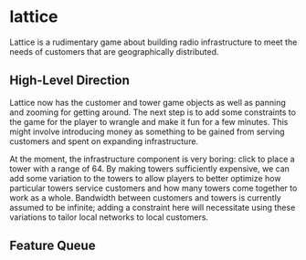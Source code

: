 # lattice

Lattice is a rudimentary game about building radio infrastructure to meet the needs of customers that are geographically distributed.

## High-Level Direction

Lattice now has the customer and tower game objects as well as panning and zooming for getting around. The next step is to add some constraints to the game for the player to wrangle and make it fun for a few minutes. This might involve introducing money as something to be gained from serving customers and spent on expanding infrastructure.

At the moment, the infrastructure component is very boring: click to place a tower with a range of 64. By making towers sufficiently expensive, we can add some variation to the towers to allow players to better optimize how particular towers service customers and how many towers come together to work as a whole. Bandwidth between customers and towers is currently assumed to be infinite; adding a constraint here will necessitate using these variations to tailor local networks to local customers.

## Feature Queue
